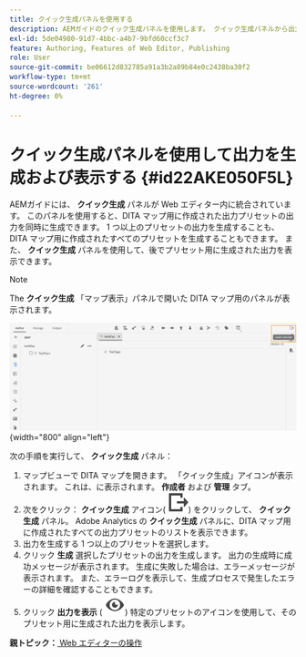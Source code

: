 ```yaml
---
title: クイック生成パネルを使用する
description: AEMガイドのクイック生成パネルを使用します。 クイック生成パネルから出力を生成し、表示する方法を説明します。
exl-id: 5de04980-91d7-4bbc-a4b7-9bfd60ccf3c7
feature: Authoring, Features of Web Editor, Publishing
role: User
source-git-commit: be06612d832785a91a3b2a89b84e0c2438ba30f2
workflow-type: tm+mt
source-wordcount: '261'
ht-degree: 0%

---
```


# クイック生成パネルを使用して出力を生成および表示する {#id22AKE050F5L}

AEMガイドには、 **クイック生成** パネルが Web エディター内に統合されています。 このパネルを使用すると、DITA マップ用に作成された出力プリセットの出力を同時に生成できます。 1 つ以上のプリセットの出力を生成することも、DITA マップ用に作成されたすべてのプリセットを生成することもできます。 また、 **クイック生成** パネルを使用して、後でプリセット用に生成された出力を表示できます。

>[!NOTE]
>
> The **クイック生成** 「マップ表示」パネルで開いた DITA マップ用のパネルが表示されます。

![](images/quick-generate-map-view.png){width="800" align="left"}

次の手順を実行して、 **クイック生成** パネル：

1. マップビューで DITA マップを開きます。 「クイック生成」アイコンが表示されます。 これは、に表示されます。 **作成者** および **管理** タブ。
1. 次をクリック： **クイック生成** アイコン\( ![](images/quick-generate-icon.svg)\) をクリックして、 **クイック生成** パネル。 Adobe Analytics の **クイック生成** パネルに、DITA マップ用に作成されたすべての出力プリセットのリストを表示できます。
1. 出力を生成する 1 つ以上のプリセットを選択します。
1. クリック **生成** 選択したプリセットの出力を生成します。 出力の生成時に成功メッセージが表示されます。 生成に失敗した場合は、エラーメッセージが表示されます。 また、エラーログを表示して、生成プロセスで発生したエラーの詳細を確認することもできます。
1. クリック **出力を表示** \( ![](images/view-output-icon.svg)\) 特定のプリセットのアイコンを使用して、そのプリセット用に生成された出力を表示します。

**親トピック：**[ Web エディターの操作](web-editor.md)
